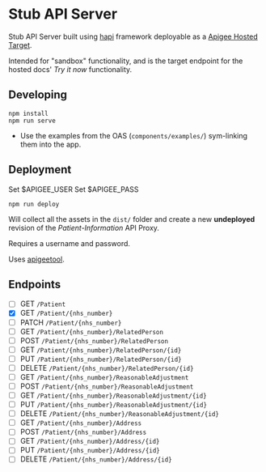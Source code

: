 # Stub API Server

Stub API Server built using [hapi](https://hapi.dev/) framework deployable as a [Apigee Hosted Target](https://docs.apigee.com/api-platform/hosted-targets/hosted-targets-overview).

Intended for "sandbox" functionality, and is the target endpoint for the hosted docs' *Try it now* functionality.

## Developing

```
npm install
npm run serve
```

 * Use the examples from the OAS (`components/examples/`) sym-linking them into the app.

## Deployment

Set $APIGEE_USER
Set $APIGEE_PASS

```
npm run deploy
```

Will collect all the assets in the `dist/` folder and create a new **undeployed** revision of the *Patient-Information* API Proxy.

Requires a username and password.

Uses [apigeetool](https://www.npmjs.com/package/apigeetool).

## Endpoints

- [ ] GET    `/Patient`
- [x] GET    `/Patient/{nhs_number}`
- [ ] PATCH  `/Patient/{nhs_number}`
- [ ] GET    `/Patient/{nhs_number}/RelatedPerson`
- [ ] POST   `/Patient/{nhs_number}/RelatedPerson`
- [ ] GET    `/Patient/{nhs_number}/RelatedPerson/{id}`
- [ ] PUT    `/Patient/{nhs_number}/RelatedPerson/{id}`
- [ ] DELETE `/Patient/{nhs_number}/RelatedPerson/{id}`
- [ ] GET    `/Patient/{nhs_number}/ReasonableAdjustment`
- [ ] POST   `/Patient/{nhs_number}/ReasonableAdjustment`
- [ ] GET    `/Patient/{nhs_number}/ReasonableAdjustment/{id}`
- [ ] PUT    `/Patient/{nhs_number}/ReasonableAdjustment/{id}`
- [ ] DELETE `/Patient/{nhs_number}/ReasonableAdjustment/{id}`
- [ ] GET    `/Patient/{nhs_number}/Address`
- [ ] POST   `/Patient/{nhs_number}/Address`
- [ ] GET    `/Patient/{nhs_number}/Address/{id}`
- [ ] PUT    `/Patient/{nhs_number}/Address/{id}`
- [ ] DELETE `/Patient/{nhs_number}/Address/{id}`
